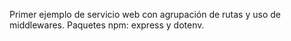 Primer ejemplo de servicio web con agrupación de rutas y uso de middlewares. Paquetes npm: express y dotenv.
